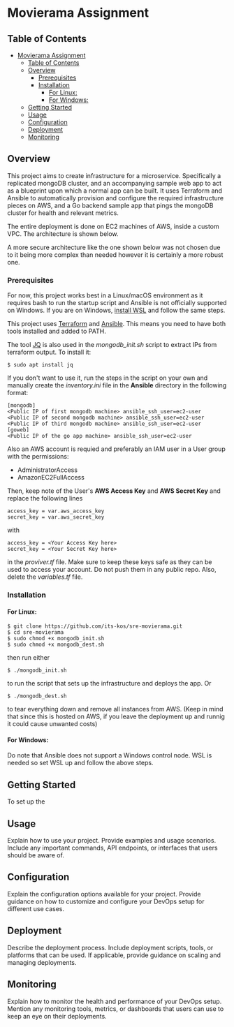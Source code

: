 # Movierama Assignment



## Table of Contents

- [Movierama Assignment](#movierama-assignment)
  - [Table of Contents](#table-of-contents)
  - [Overview](#overview)
    - [Prerequisites](#prerequisites)
    - [Installation](#installation)
      - [For Linux:](#for-linux)
      - [For Windows:](#for-windows)
  - [Getting Started](#getting-started)
  - [Usage](#usage)
  - [Configuration](#configuration)
  - [Deployment](#deployment)
  - [Monitoring](#monitoring)

## Overview

This project aims to create infrastructure for a microservice. Specifically a replicated mongoDB cluster, and an accompanying sample web app to act as a blueprint upon which a normal app can be built. It uses Terraform and Ansible to automatically provision and configure the required infrastructure pieces on AWS, and a Go backend sample app that pings the mongoDB cluster for health and relevant metrics.

The entire deployment is done on EC2 machines of AWS, inside a custom VPC. The architecture is shown below.


A more secure architecture like the one shown below was not chosen due to it being more complex than needed however it is certainly a more robust one.


### Prerequisites

For now, this project works best in a Linux/macOS environment as it requires bash to run the startup script and Ansible is not officially supported on Windows. If you are on Windows, [install WSL](https://learn.microsoft.com/en-us/windows/wsl/install) and follow the same steps. 

This project uses [Terraform](https://developer.hashicorp.com/terraform/downloads?ajs_aid=406e18d1-b747-4153-bf58-60f840b3f37e&product_intent=terraform) and [Ansible](https://docs.ansible.com/ansible/latest/installation_guide/intro_installation.html). This means you need to have both tools installed and added to PATH.

The tool [JQ](https://jqlang.github.io/jq/) is also used in the *mongodb_init.sh* script to extract IPs from terraform output. To install it:
```
$ sudo apt install jq
```
If you don't want to use it, run the steps in the script on your own and manually create the *inventory.ini* file in the **Ansible** directory in the following format:
```
[mongodb]
<Public IP of first mongodb machine> ansible_ssh_user=ec2-user
<Public IP of second mongodb machine> ansible_ssh_user=ec2-user
<Public IP of third mongodb machine> ansible_ssh_user=ec2-user
[goweb]
<Public IP of the go app machine> ansible_ssh_user=ec2-user
```

Also an AWS account is requied and preferably an IAM user in a User group with the permissions:

* AdministratorAccess
* AmazonEC2FullAccess

Then, keep note of the User's **AWS Access Key** and **AWS Secret Key** and replace the following lines
```
access_key = var.aws_access_key
secret_key = var.aws_secret_key
```
with 
```
access_key = <Your Access Key here>
secret_key = <Your Secret Key here>
```
in the *proviver.tf* file. Make sure to keep these keys safe as they can be used to access your account. Do not push them in any public repo. Also, delete the *variables.tf* file.

### Installation

#### For Linux:

```
$ git clone https://github.com/its-kos/sre-movierama.git
$ cd sre-movierama
$ sudo chmod +x mongodb_init.sh
$ sudo chmod +x mongodb_dest.sh
```
then run either
```
$ ./mongodb_init.sh
```
to run the script that sets up the infrastructure and deploys the app.
Or
```
$ ./mongodb_dest.sh
```
to tear everything down and remove all instances from AWS. (Keep in mind that since this is hosted on AWS, if you leave the deployment up and runnig it could cause unwanted costs)

#### For Windows:
Do note that Ansible does not support a Windows control node. WSL is needed so set WSL up and follow the above steps.

## Getting Started

To set up the 

## Usage

Explain how to use your project. Provide examples and usage scenarios. Include any important commands, API endpoints, or interfaces that users should be aware of.

## Configuration

Explain the configuration options available for your project. Provide guidance on how to customize and configure your DevOps setup for different use cases.

## Deployment

Describe the deployment process. Include deployment scripts, tools, or platforms that can be used. If applicable, provide guidance on scaling and managing deployments.

## Monitoring

Explain how to monitor the health and performance of your DevOps setup. Mention any monitoring tools, metrics, or dashboards that users can use to keep an eye on their deployments.
